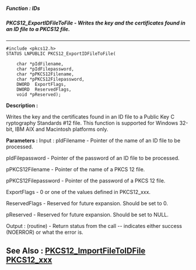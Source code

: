 ##### Function : IDs
##### PKCS12_ExportIDFileToFile - Writes the key and the certificates found in an ID file to a PKCS12 file.
---
```
#include <pkcs12.h>
STATUS LNPUBLIC PKCS12_ExportIDFileToFile(

	char *pIdFilename,
	char *pIdFilepassword,
	char *pPKCS12Filename,
	char *pPKCS12Filepassword,
	DWORD  ExportFlags,
	DWORD  ReservedFlags,
	void *pReserved);
```
**Description :**

Writes the key and the certificates found in an ID file to a Public Key C
ryptography Standards #12 file.  This function is supported for Windows 32-bit, 
IBM AIX and Macintosh platforms only. 

**Parameters :**
Input :
pIdFilename  -  Pointer of the name of an ID file to be processed.

pIdFilepassword  -  Pointer of the password of an ID file to be processed.

pPKCS12Filename  -  Pointer of the name of a PKCS 12 file.

pPKCS12Filepassword  -  Pointer of the password of a PKCS 12 file.

ExportFlags  -  0 or one of the values defined in PKCS12_xxx.

ReservedFlags  -  Reserved for future expansion.  Should be set to 0.

pReserved  -  Reserved for future expansion.  Should be set to NULL.

Output :
(routine)  -  Return status from the call -- indicates either success (NOERROR) or what the error is.



**See Also :**
[PKCS12_ImportFileToIDFile](/reference/Func/PKCS12_ImportFileToIDFile)
[PKCS12_xxx](/reference/Symb/PKCS12_xxx)
---
